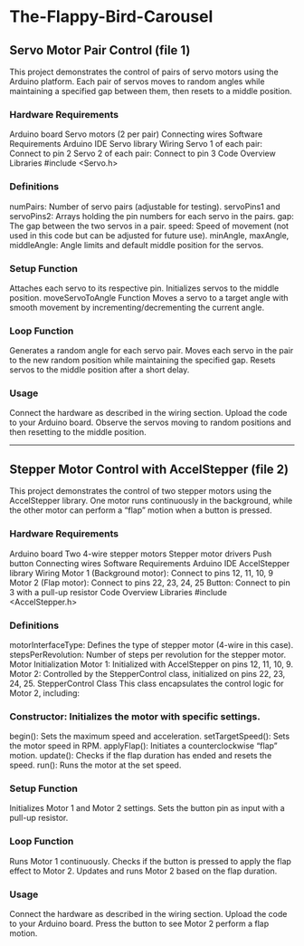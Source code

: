 # The-Flappy-Bird-Carousel

## Servo Motor Pair Control (file 1)
This project demonstrates the control of pairs of servo motors using the Arduino platform. Each pair of servos moves to random angles while maintaining a specified gap between them, then resets to a middle position.

### Hardware Requirements
Arduino board
Servo motors (2 per pair)
Connecting wires
Software Requirements
Arduino IDE
Servo library
Wiring
Servo 1 of each pair: Connect to pin 2
Servo 2 of each pair: Connect to pin 3
Code Overview
Libraries
#include <Servo.h>

### Definitions
numPairs: Number of servo pairs (adjustable for testing).
servoPins1 and servoPins2: Arrays holding the pin numbers for each servo in the pairs.
gap: The gap between the two servos in a pair.
speed: Speed of movement (not used in this code but can be adjusted for future use).
minAngle, maxAngle, middleAngle: Angle limits and default middle position for the servos.

### Setup Function
Attaches each servo to its respective pin.
Initializes servos to the middle position.
moveServoToAngle Function
Moves a servo to a target angle with smooth movement by incrementing/decrementing the current angle.

### Loop Function
Generates a random angle for each servo pair.
Moves each servo in the pair to the new random position while maintaining the specified gap.
Resets servos to the middle position after a short delay.

### Usage
Connect the hardware as described in the wiring section.
Upload the code to your Arduino board.
Observe the servos moving to random positions and then resetting to the middle position.

-----------
## Stepper Motor Control with AccelStepper (file 2)
This project demonstrates the control of two stepper motors using the AccelStepper library. One motor runs continuously in the background, while the other motor can perform a “flap” motion when a button is pressed.

### Hardware Requirements
Arduino board
Two 4-wire stepper motors
Stepper motor drivers
Push button
Connecting wires
Software Requirements
Arduino IDE
AccelStepper library
Wiring
Motor 1 (Background motor): Connect to pins 12, 11, 10, 9
Motor 2 (Flap motor): Connect to pins 22, 23, 24, 25
Button: Connect to pin 3 with a pull-up resistor
Code Overview
Libraries
#include <AccelStepper.h>

### Definitions
motorInterfaceType: Defines the type of stepper motor (4-wire in this case).
stepsPerRevolution: Number of steps per revolution for the stepper motor.
Motor Initialization
Motor 1: Initialized with AccelStepper on pins 12, 11, 10, 9.
Motor 2: Controlled by the StepperControl class, initialized on pins 22, 23, 24, 25.
StepperControl Class
This class encapsulates the control logic for Motor 2, including:

### Constructor: Initializes the motor with specific settings.
begin(): Sets the maximum speed and acceleration.
setTargetSpeed(): Sets the motor speed in RPM.
applyFlap(): Initiates a counterclockwise “flap” motion.
update(): Checks if the flap duration has ended and resets the speed.
run(): Runs the motor at the set speed.

### Setup Function
Initializes Motor 1 and Motor 2 settings.
Sets the button pin as input with a pull-up resistor.

### Loop Function
Runs Motor 1 continuously.
Checks if the button is pressed to apply the flap effect to Motor 2.
Updates and runs Motor 2 based on the flap duration.

### Usage
Connect the hardware as described in the wiring section.
Upload the code to your Arduino board.
Press the button to see Motor 2 perform a flap motion.
